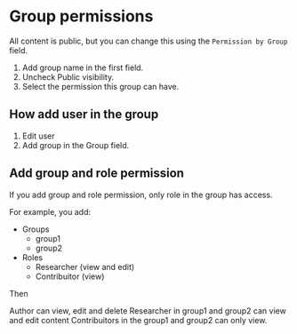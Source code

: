 # Group permissions

All content is public, but you can change this using the `Permission by Group` field.

1) Add group name in the first field.
2) Uncheck Public visibility.
3) Select the permission this group can have.

## <a name="usergroup"></a>How add user in the group

1) Edit user
2) Add group in the Group field.

## <a name="grouprole"></a>Add group and role permission

If you add group and role permission, only role in the group has access.

For example, you add:

- Groups
    - group1
    - group2
- Roles
    - Researcher (view and edit)
    - Contribuitor (view)

Then

Author can view, edit and delete
Researcher in group1 and group2 can view and edit content
Contribuitors in the group1 and group2 can only view.
